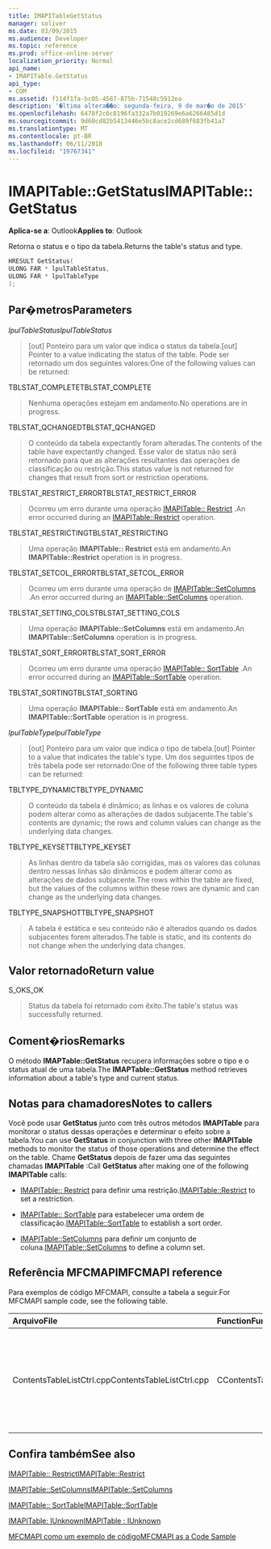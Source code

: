 ```yaml
---
title: IMAPITableGetStatus
manager: soliver
ms.date: 03/09/2015
ms.audience: Developer
ms.topic: reference
ms.prod: office-online-server
localization_priority: Normal
api_name:
- IMAPITable.GetStatus
api_type:
- COM
ms.assetid: f114f1fa-bc05-4587-875b-71548c5912ea
description: '�ltima altera��o: segunda-feira, 9 de mar�o de 2015'
ms.openlocfilehash: 6478f2c6c8196fa332a7b019269e6a6266485d1d
ms.sourcegitcommit: 9d60cd82b5413446e5bc8ace2cd689f683fb41a7
ms.translationtype: MT
ms.contentlocale: pt-BR
ms.lasthandoff: 06/11/2018
ms.locfileid: "19767341"
---
```

# <a name="imapitablegetstatus"></a><span data-ttu-id="9973f-103">IMAPITable::GetStatus</span><span class="sxs-lookup"><span data-stu-id="9973f-103">IMAPITable::GetStatus</span></span>

  
  
<span data-ttu-id="9973f-104">**Aplica-se a**: Outlook</span><span class="sxs-lookup"><span data-stu-id="9973f-104">**Applies to**: Outlook</span></span> 
  
<span data-ttu-id="9973f-105">Retorna o status e o tipo da tabela.</span><span class="sxs-lookup"><span data-stu-id="9973f-105">Returns the table's status and type.</span></span>
  
```cpp
HRESULT GetStatus(
ULONG FAR * lpulTableStatus,
ULONG FAR * lpulTableType
);
```

## <a name="parameters"></a><span data-ttu-id="9973f-106">Par�metros</span><span class="sxs-lookup"><span data-stu-id="9973f-106">Parameters</span></span>

 <span data-ttu-id="9973f-107">_lpulTableStatus_</span><span class="sxs-lookup"><span data-stu-id="9973f-107">_lpulTableStatus_</span></span>
  
> <span data-ttu-id="9973f-108">[out] Ponteiro para um valor que indica o status da tabela.</span><span class="sxs-lookup"><span data-stu-id="9973f-108">[out] Pointer to a value indicating the status of the table.</span></span> <span data-ttu-id="9973f-109">Pode ser retornado um dos seguintes valores:</span><span class="sxs-lookup"><span data-stu-id="9973f-109">One of the following values can be returned:</span></span>
    
<span data-ttu-id="9973f-110">TBLSTAT_COMPLETE</span><span class="sxs-lookup"><span data-stu-id="9973f-110">TBLSTAT_COMPLETE</span></span> 
  
> <span data-ttu-id="9973f-111">Nenhuma operações estejam em andamento.</span><span class="sxs-lookup"><span data-stu-id="9973f-111">No operations are in progress.</span></span>
    
<span data-ttu-id="9973f-112">TBLSTAT_QCHANGED</span><span class="sxs-lookup"><span data-stu-id="9973f-112">TBLSTAT_QCHANGED</span></span> 
  
> <span data-ttu-id="9973f-113">O conteúdo da tabela expectantly foram alteradas.</span><span class="sxs-lookup"><span data-stu-id="9973f-113">The contents of the table have expectantly changed.</span></span> <span data-ttu-id="9973f-114">Esse valor de status não será retornado para que as alterações resultantes das operações de classificação ou restrição.</span><span class="sxs-lookup"><span data-stu-id="9973f-114">This status value is not returned for changes that result from sort or restriction operations.</span></span>
    
<span data-ttu-id="9973f-115">TBLSTAT_RESTRICT_ERROR</span><span class="sxs-lookup"><span data-stu-id="9973f-115">TBLSTAT_RESTRICT_ERROR</span></span> 
  
> <span data-ttu-id="9973f-116">Ocorreu um erro durante uma operação [IMAPITable:: Restrict](imapitable-restrict.md) .</span><span class="sxs-lookup"><span data-stu-id="9973f-116">An error occurred during an [IMAPITable::Restrict](imapitable-restrict.md) operation.</span></span> 
    
<span data-ttu-id="9973f-117">TBLSTAT_RESTRICTING</span><span class="sxs-lookup"><span data-stu-id="9973f-117">TBLSTAT_RESTRICTING</span></span> 
  
> <span data-ttu-id="9973f-118">Uma operação **IMAPITable:: Restrict** está em andamento.</span><span class="sxs-lookup"><span data-stu-id="9973f-118">An **IMAPITable::Restrict** operation is in progress.</span></span> 
    
<span data-ttu-id="9973f-119">TBLSTAT_SETCOL_ERROR</span><span class="sxs-lookup"><span data-stu-id="9973f-119">TBLSTAT_SETCOL_ERROR</span></span> 
  
> <span data-ttu-id="9973f-120">Ocorreu um erro durante uma operação de [IMAPITable::SetColumns](imapitable-setcolumns.md) .</span><span class="sxs-lookup"><span data-stu-id="9973f-120">An error occurred during an [IMAPITable::SetColumns](imapitable-setcolumns.md) operation.</span></span> 
    
<span data-ttu-id="9973f-121">TBLSTAT_SETTING_COLS</span><span class="sxs-lookup"><span data-stu-id="9973f-121">TBLSTAT_SETTING_COLS</span></span> 
  
> <span data-ttu-id="9973f-122">Uma operação **IMAPITable::SetColumns** está em andamento.</span><span class="sxs-lookup"><span data-stu-id="9973f-122">An **IMAPITable::SetColumns** operation is in progress.</span></span> 
    
<span data-ttu-id="9973f-123">TBLSTAT_SORT_ERROR</span><span class="sxs-lookup"><span data-stu-id="9973f-123">TBLSTAT_SORT_ERROR</span></span> 
  
> <span data-ttu-id="9973f-124">Ocorreu um erro durante uma operação [IMAPITable:: SortTable](imapitable-sorttable.md) .</span><span class="sxs-lookup"><span data-stu-id="9973f-124">An error occurred during an [IMAPITable::SortTable](imapitable-sorttable.md) operation.</span></span> 
    
<span data-ttu-id="9973f-125">TBLSTAT_SORTING</span><span class="sxs-lookup"><span data-stu-id="9973f-125">TBLSTAT_SORTING</span></span> 
  
> <span data-ttu-id="9973f-126">Uma operação **IMAPITable:: SortTable** está em andamento.</span><span class="sxs-lookup"><span data-stu-id="9973f-126">An **IMAPITable::SortTable** operation is in progress.</span></span> 
    
 <span data-ttu-id="9973f-127">_lpulTableType_</span><span class="sxs-lookup"><span data-stu-id="9973f-127">_lpulTableType_</span></span>
  
> <span data-ttu-id="9973f-128">[out] Ponteiro para um valor que indica o tipo de tabela.</span><span class="sxs-lookup"><span data-stu-id="9973f-128">[out] Pointer to a value that indicates the table's type.</span></span> <span data-ttu-id="9973f-129">Um dos seguintes tipos de três tabela pode ser retornado:</span><span class="sxs-lookup"><span data-stu-id="9973f-129">One of the following three table types can be returned:</span></span>
    
<span data-ttu-id="9973f-130">TBLTYPE_DYNAMIC</span><span class="sxs-lookup"><span data-stu-id="9973f-130">TBLTYPE_DYNAMIC</span></span> 
  
> <span data-ttu-id="9973f-131">O conteúdo da tabela é dinâmico; as linhas e os valores de coluna podem alterar como as alterações de dados subjacente.</span><span class="sxs-lookup"><span data-stu-id="9973f-131">The table's contents are dynamic; the rows and column values can change as the underlying data changes.</span></span>
    
<span data-ttu-id="9973f-132">TBLTYPE_KEYSET</span><span class="sxs-lookup"><span data-stu-id="9973f-132">TBLTYPE_KEYSET</span></span> 
  
> <span data-ttu-id="9973f-133">As linhas dentro da tabela são corrigidas, mas os valores das colunas dentro nessas linhas são dinâmicos e podem alterar como as alterações de dados subjacente.</span><span class="sxs-lookup"><span data-stu-id="9973f-133">The rows within the table are fixed, but the values of the columns within these rows are dynamic and can change as the underlying data changes.</span></span>
    
<span data-ttu-id="9973f-134">TBLTYPE_SNAPSHOT</span><span class="sxs-lookup"><span data-stu-id="9973f-134">TBLTYPE_SNAPSHOT</span></span> 
  
> <span data-ttu-id="9973f-135">A tabela é estática e seu conteúdo não é alterados quando os dados subjacentes forem alterados.</span><span class="sxs-lookup"><span data-stu-id="9973f-135">The table is static, and its contents do not change when the underlying data changes.</span></span>
    
## <a name="return-value"></a><span data-ttu-id="9973f-136">Valor retornado</span><span class="sxs-lookup"><span data-stu-id="9973f-136">Return value</span></span>

<span data-ttu-id="9973f-137">S_OK</span><span class="sxs-lookup"><span data-stu-id="9973f-137">S_OK</span></span> 
  
> <span data-ttu-id="9973f-138">Status da tabela foi retornado com êxito.</span><span class="sxs-lookup"><span data-stu-id="9973f-138">The table's status was successfully returned.</span></span>
    
## <a name="remarks"></a><span data-ttu-id="9973f-139">Coment�rios</span><span class="sxs-lookup"><span data-stu-id="9973f-139">Remarks</span></span>

<span data-ttu-id="9973f-140">O método **IMAPTable::GetStatus** recupera informações sobre o tipo e o status atual de uma tabela.</span><span class="sxs-lookup"><span data-stu-id="9973f-140">The **IMAPTable::GetStatus** method retrieves information about a table's type and current status.</span></span> 
  
## <a name="notes-to-callers"></a><span data-ttu-id="9973f-141">Notas para chamadores</span><span class="sxs-lookup"><span data-stu-id="9973f-141">Notes to callers</span></span>

<span data-ttu-id="9973f-142">Você pode usar **GetStatus** junto com três outros métodos **IMAPITable** para monitorar o status dessas operações e determinar o efeito sobre a tabela.</span><span class="sxs-lookup"><span data-stu-id="9973f-142">You can use **GetStatus** in conjunction with three other **IMAPITable** methods to monitor the status of those operations and determine the effect on the table.</span></span> <span data-ttu-id="9973f-143">Chame **GetStatus** depois de fazer uma das seguintes chamadas **IMAPITable** :</span><span class="sxs-lookup"><span data-stu-id="9973f-143">Call **GetStatus** after making one of the following **IMAPITable** calls:</span></span> 
  
- <span data-ttu-id="9973f-144">[IMAPITable:: Restrict](imapitable-restrict.md) para definir uma restrição.</span><span class="sxs-lookup"><span data-stu-id="9973f-144">[IMAPITable::Restrict](imapitable-restrict.md) to set a restriction.</span></span> 
    
- <span data-ttu-id="9973f-145">[IMAPITable:: SortTable](imapitable-sorttable.md) para estabelecer uma ordem de classificação.</span><span class="sxs-lookup"><span data-stu-id="9973f-145">[IMAPITable::SortTable](imapitable-sorttable.md) to establish a sort order.</span></span> 
    
- <span data-ttu-id="9973f-146">[IMAPITable::SetColumns](imapitable-setcolumns.md) para definir um conjunto de coluna.</span><span class="sxs-lookup"><span data-stu-id="9973f-146">[IMAPITable::SetColumns](imapitable-setcolumns.md) to define a column set.</span></span> 
    
## <a name="mfcmapi-reference"></a><span data-ttu-id="9973f-147">Referência MFCMAPI</span><span class="sxs-lookup"><span data-stu-id="9973f-147">MFCMAPI reference</span></span>

<span data-ttu-id="9973f-148">Para exemplos de código MFCMAPI, consulte a tabela a seguir.</span><span class="sxs-lookup"><span data-stu-id="9973f-148">For MFCMAPI sample code, see the following table.</span></span>
  
|<span data-ttu-id="9973f-149">**Arquivo**</span><span class="sxs-lookup"><span data-stu-id="9973f-149">**File**</span></span>|<span data-ttu-id="9973f-150">**Function**</span><span class="sxs-lookup"><span data-stu-id="9973f-150">**Function**</span></span>|<span data-ttu-id="9973f-151">**Comment**</span><span class="sxs-lookup"><span data-stu-id="9973f-151">**Comment**</span></span>|
|:-----|:-----|:-----|
|<span data-ttu-id="9973f-152">ContentsTableListCtrl.cpp</span><span class="sxs-lookup"><span data-stu-id="9973f-152">ContentsTableListCtrl.cpp</span></span>  <br/> |<span data-ttu-id="9973f-153">CContentsTableListCtrl::GetStatus</span><span class="sxs-lookup"><span data-stu-id="9973f-153">CContentsTableListCtrl::GetStatus</span></span>  <br/> |<span data-ttu-id="9973f-154">MFCMAPI usa o método **IMAPITable::GetStatus** para informar o status de uma tabela.</span><span class="sxs-lookup"><span data-stu-id="9973f-154">MFCMAPI uses the **IMAPITable::GetStatus** method to report the status of a table.</span></span>  <br/> |
   
## <a name="see-also"></a><span data-ttu-id="9973f-155">Confira também</span><span class="sxs-lookup"><span data-stu-id="9973f-155">See also</span></span>



[<span data-ttu-id="9973f-156">IMAPITable:: Restrict</span><span class="sxs-lookup"><span data-stu-id="9973f-156">IMAPITable::Restrict</span></span>](imapitable-restrict.md)
  
[<span data-ttu-id="9973f-157">IMAPITable::SetColumns</span><span class="sxs-lookup"><span data-stu-id="9973f-157">IMAPITable::SetColumns</span></span>](imapitable-setcolumns.md)
  
[<span data-ttu-id="9973f-158">IMAPITable:: SortTable</span><span class="sxs-lookup"><span data-stu-id="9973f-158">IMAPITable::SortTable</span></span>](imapitable-sorttable.md)
  
[<span data-ttu-id="9973f-159">IMAPITable: IUnknown</span><span class="sxs-lookup"><span data-stu-id="9973f-159">IMAPITable : IUnknown</span></span>](imapitableiunknown.md)


[<span data-ttu-id="9973f-160">MFCMAPI como um exemplo de código</span><span class="sxs-lookup"><span data-stu-id="9973f-160">MFCMAPI as a Code Sample</span></span>](mfcmapi-as-a-code-sample.md)

